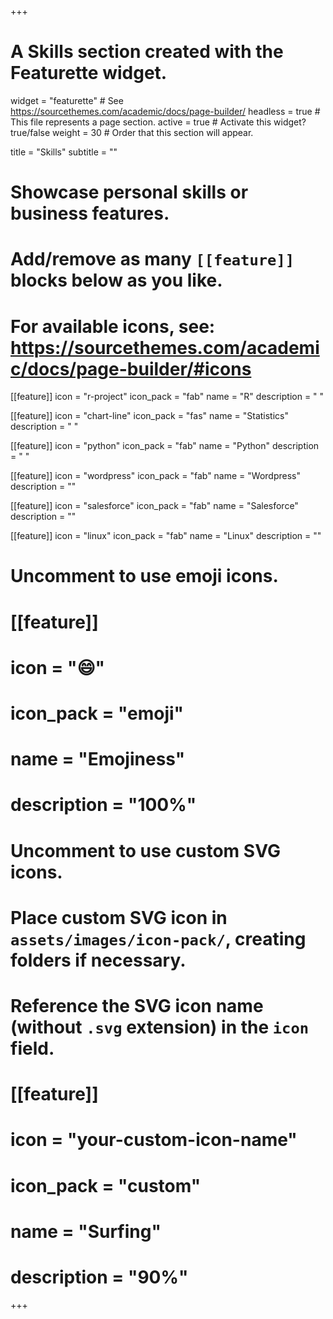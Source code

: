 +++
# A Skills section created with the Featurette widget.
widget = "featurette"  # See https://sourcethemes.com/academic/docs/page-builder/
headless = true  # This file represents a page section.
active = true  # Activate this widget? true/false
weight = 30  # Order that this section will appear.

title = "Skills"
subtitle = ""

# Showcase personal skills or business features.
# 
# Add/remove as many `[[feature]]` blocks below as you like.
# 
# For available icons, see: https://sourcethemes.com/academic/docs/page-builder/#icons

[[feature]]
  icon = "r-project"
  icon_pack = "fab"
  name = "R"
  description = "&nbsp;"
  
[[feature]]
  icon = "chart-line"
  icon_pack = "fas"
  name = "Statistics"
  description = "&nbsp;"  
  
[[feature]]
  icon = "python"
  icon_pack = "fab"
  name = "Python"
  description = "&nbsp;"
  
[[feature]]
  icon = "wordpress"
  icon_pack = "fab"
  name = "Wordpress"
  description = ""
  
[[feature]]
  icon = "salesforce"
  icon_pack = "fab"
  name = "Salesforce"
  description = ""  
  
[[feature]]
  icon = "linux"
  icon_pack = "fab"
  name = "Linux"
  description = ""

# Uncomment to use emoji icons.
# [[feature]]
#  icon = ":smile:"
#  icon_pack = "emoji"
#  name = "Emojiness"
#  description = "100%"  

# Uncomment to use custom SVG icons.
# Place custom SVG icon in `assets/images/icon-pack/`, creating folders if necessary.
# Reference the SVG icon name (without `.svg` extension) in the `icon` field.
# [[feature]]
#  icon = "your-custom-icon-name"
#  icon_pack = "custom"
#  name = "Surfing"
#  description = "90%"

+++
